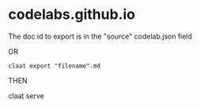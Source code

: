 ﻿# codelabs.github.io

The doc id to export is in the "source" codelab.json field
 


OR


`claat export "filename".md`


THEN

claat serve
